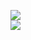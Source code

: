 [![](https://img.shields.io/badge/Made%20With-Github%20Spray-lightgrey.svg?style=for-the-badge&logo=github)](https://github.com/Annihil/github-spray#17016)  
[![](https://i.imgur.com/2DrTn0Z.gif)](https://github.com/Annihil/github-spray)